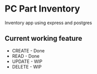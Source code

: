 # PC Part Inventory

Inventory app using express and postgres

## Current working feature

- CREATE - Done
- READ - Done
- UPDATE - WIP
- DELETE - WIP
